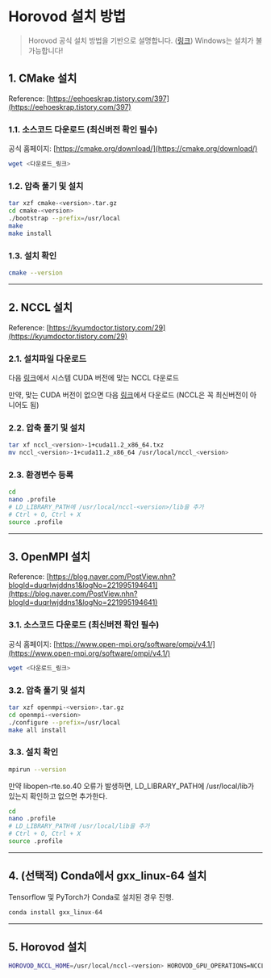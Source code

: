 # Horovod 설치 방법

> Horovod 공식 설치 방법을 기반으로 설명합니다. ([링크](https://github.com/horovod/horovod/blob/master/docs/gpus.rst))
> Windows는 설치가 불가능합니다!

## 1. CMake 설치

Reference: [https://eehoeskrap.tistory.com/397](https://eehoeskrap.tistory.com/397)

### 1.1. 소스코드 다운로드 (최신버전 확인 필수)

공식 홈페이지: [https://cmake.org/download/](https://cmake.org/download/)

```bash
wget <다운로드_링크>
```

### 1.2. 압축 풀기 및 설치

```bash
tar xzf cmake-<version>.tar.gz
cd cmake-<version>
./bootstrap --prefix=/usr/local
make
make install
```

### 1.3. 설치 확인

```bash
cmake --version
```

---

## 2. NCCL 설치

Reference: [https://kyumdoctor.tistory.com/29](https://kyumdoctor.tistory.com/29)

### 2.1. 설치파일 다운로드

다음 [링크](https://developer.nvidia.com/nccl/nccl-download)에서 시스템 CUDA 버전에 맞는 NCCL 다운로드

만약, 맞는 CUDA 버전이 없으면 다음 [링크](https://developer.nvidia.com/nccl/nccl-legacy-downloads)에서 다운로드 (NCCL은 꼭 최신버전이 아니어도 됨)

### 2.2. 압축 풀기 및 설치

```bash
tar xf nccl_<version>-1+cuda11.2_x86_64.txz
mv nccl_<version>-1+cuda11.2_x86_64 /usr/local/nccl_<version>
```

### 2.3. 환경변수 등록

```bash
cd
nano .profile
# LD_LIBRARY_PATH에 /usr/local/nccl-<version>/lib을 추가
# Ctrl + O, Ctrl + X
source .profile
```

---

## 3. OpenMPI 설치

Reference: [https://blog.naver.com/PostView.nhn?blogId=duqrlwjddns1&logNo=221995194641](https://blog.naver.com/PostView.nhn?blogId=duqrlwjddns1&logNo=221995194641)

### 3.1. 소스코드 다운로드 (최신버전 확인 필수)

공식 홈페이지: [https://www.open-mpi.org/software/ompi/v4.1/](https://www.open-mpi.org/software/ompi/v4.1/)

```bash
wget <다운로드_링크>
```

### 3.2. 압축 풀기 및 설치

```bash
tar xzf openmpi-<version>.tar.gz
cd openmpi-<version>
./configure --prefix=/usr/local
make all install
```

### 3.3. 설치 확인

```bash
mpirun --version
```

만약 libopen-rte.so.40 오류가 발생하면, LD_LIBRARY_PATH에 /usr/local/lib가 있는지 확인하고 없으면 추가한다.

```bash
cd
nano .profile
# LD_LIBRARY_PATH에 /usr/local/lib을 추가
# Ctrl + O, Ctrl + X
source .profile
```

---

## 4. (선택적) Conda에서 gxx_linux-64 설치

Tensorflow 및 PyTorch가 Conda로 설치된 경우 진행.

```bash
conda install gxx_linux-64
```

---

## 5. Horovod 설치

```bash
HOROVOD_NCCL_HOME=/usr/local/nccl-<version> HOROVOD_GPU_OPERATIONS=NCCL pip install --no-cache-dir horovod
```
